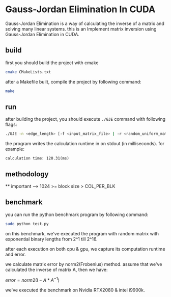 
# Gauss-Jordan Elimination In CUDA

Gauss-Jordan Elimination is a way of calculating the inverse of a matrix and solving many linear systems. this is an Implement matrix inversion using Gauss-Jordan Elimination in CUDA.

## build

first you should build the project with cmake

```bash
cmake CMakeLists.txt
```

after a Makefile built, compile the project by following command:

```bash
make
```

## run

after building the project, you should execute `./GJE` command with following flags:

```bash
./GJE -n <edge_length> [-f <input_matrix_file> | -r <random_uniform_matrix>] -o <calculated_inverse_matrix_path> [-c <execute_on_cpu> | -g <execute_on_gpu>]
```

the program writes the calculation runtime in on stdout (in milliseconds). for example:

```out
calculation time: 120.31(ms)
```

## methodology
** important --> 1024 >= block size > COL_PER_BLK

## benchmark

you can run the python benchmark program by following command:

```bash
sudo python test.py 
```

on this benchmark, we've executed the program with random matrix with exponential binary lengths from 2^1 till 2^16.

after each execution on both cpu & gpu, we capture its computation runtime and error.

we calculate matrix error by norm2(Frobenius) method. assume that we've calculated the inverse of matrix A, then we have:

$error = norm2(I-A*A^{-1})$

we've executed the benchmark on Nvidia RTX2080 & intel i9900k.
